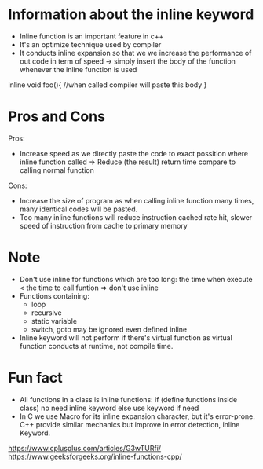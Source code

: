 # Information about the inline keyword
- Inline function is an important feature in c++
- It's an optimize technique used by compiler
- It conducts inline expansion so that we we increase the performance of out code in term of speed -> simply insert the body of the function whenever the inline function is used

inline void foo(){
    //when called compiler will paste this body
    }

# Pros and Cons
Pros: 
- Increase speed as we directly paste the code to exact possition where inline function called => Reduce (the result) return time compare to calling normal function

Cons:
- Increase the size of program as when calling inline function many times, many identical codes will be pasted.
- Too many inline functions will reduce instruction cached rate hit, slower speed of instruction from cache to primary memory

# Note
- Don't use inline for functions which are too long: the time when execute < the time to call funtion => don't use inline
- Functions containing:
    + loop
    + recursive
    + static variable
    + switch, goto
    may be ignored even defined inline
- Inline keyword will not perform if there's virtual function as virtual function conducts at runtime, not compile time.

# Fun fact
- All functions in a class is inline functions:
    if (define functions inside class)
        no need inline keyword
    else 
        use keyword if need
- In C we use Macro for its inline expansion character, but it's error-prone. C++ provide similar mechanics but improve in error detection, inline Keyword.


https://www.cplusplus.com/articles/G3wTURfi/
https://www.geeksforgeeks.org/inline-functions-cpp/